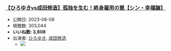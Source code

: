 ### [【ひろゆきvs成田修造】孤独を生む！終身雇用の罠【シン・幸福論】](https://www.youtube.com/watch?v=M7o3Iu0Ccco)
-   公開日: 2023-08-08
-   視聴数: 303,044
-   **いいね数: 3,808**
-   出演者: [ひろゆき](/rehacq_fan/people/ひろゆき "wikilink"), [成田修造](/rehacq_fan/people/成田修造 "wikilink")
    - [![](https://img.youtube.com/vi/M7o3Iu0Ccco/hqdefault.jpg)](https://www.youtube.com/watch?v=M7o3Iu0Ccco)
